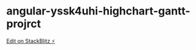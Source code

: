 # angular-yssk4uhi-highchart-gantt-projrct

[Edit on StackBlitz ⚡️](https://stackblitz.com/edit/angular-yssk4uhi-highchart-gantt-projrct)